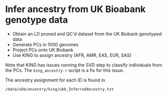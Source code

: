 # Infer ancestry from UK Bioabank genotype data

- Obtain an LD pruned and QC'd dataset from the UK Biobank genotyped data
- Generate PCs in 1000 genomes
- Project PCs onto UK Biobank
- Use KING to assign ancestry (AFR, AMR, EAS, EUR, SAS)

Note that KING has issues running the SVD step to classify individuals from the PCs. The `king_ancestry.r` script is a fix for this issue.

The ancestry assignment for each ID is found in

```
/data/ukb/ancestry/king/ukb_InferredAncestry.txt
```

